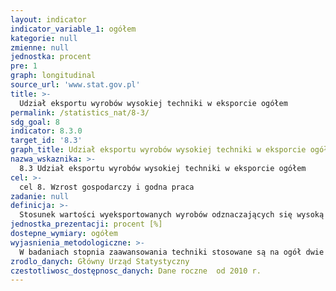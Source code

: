 ```yaml
---
layout: indicator
indicator_variable_1: ogółem
kategorie: null
zmienne: null
jednostka: procent
pre: 1
graph: longitudinal
source_url: 'www.stat.gov.pl'
title: >-
  Udział eksportu wyrobów wysokiej techniki w eksporcie ogółem
permalink: /statistics_nat/8-3/
sdg_goal: 8
indicator: 8.3.0
target_id: '8.3'
graph_title: Udział eksportu wyrobów wysokiej techniki w eksporcie ogółem
nazwa_wskaznika: >-
  8.3 Udział eksportu wyrobów wysokiej techniki w eksporcie ogółem
cel: >-
  cel 8. Wzrost gospodarczy i godna praca
zadanie: null
definicja: >-
  Stosunek wartości wyeksportowanych wyrobów odznaczających się wysoką intensywnością badawczo-rozwojową (B+R) do wartości eksportu ogółem.
jednostka_prezentacji: procent [%]
dostepne_wymiary: ogółem
wyjasnienia_metodologiczne: >-
  W badaniach stopnia zaawansowania techniki stosowane są na ogół dwie metody: według dziedzin oraz według wyrobów.Metoda według wyrobów stanowi rozwinięcie i uzupełnienie metody dziedzinowej. Opisuje dział wysokiej techniki i jest używana głównie w analizach handlu zagranicznego. Klasyfikacja wyrobów utworzona została na podstawie analiz dotyczących zawartości komponentu B+R (&bdquo zawartości technologii”). Jako mierniki zawartości/intensywności komponentu B+R zastosowano następujące wskaźniki: relacja nakładów bezpośrednich na działalność B+R do wartości dodanej, relacja nakładów bezpośrednich na działalność B+R do wartości produkcji (sprzedaży), relacja nakładów bezpośrednich na działalność B+R powiększonych o nakłady pośrednie &bdquo wcielone” w dobrach inwestycyjnych i półwyrobach do wartości produkcji (sprzedaży).Aktualna lista wyrobów wysokiej techniki obejmuje 9 grup wyrobów, których produkcja wymaga wysokich nakładów na działalność B+R: sprzęt lotniczy, komputery - maszyny biurowe, elektronikę - telekomunikację, środki farmaceutyczne, aparaturę naukowo-badawczą, maszyny elektryczne, maszyny nieelektryczne, chemikalia oraz uzbrojenie.Eksport to wywóz za granicę dóbr, które zostały wytworzone w danym kraju.Handel zagraniczny wysokiej techniki jest jedną z metod oszacowania, w jakim stopniu prace badawczo-rozwojowe i rozwiązania wytworzone w danym kraju przekształcane są w dobra wysokiej techniki, które mogą być sprzedane na rynku globalnym.W związku ze zmianą Międzynarodowej Standardowej Klasyfikacji Handlu (klasyfikacji SITC) dane publikowane są zgodnie z SITC Rev. 4.Od 2007 r. do wyrobów wysokiej techniki na podstawie listy OECD SITC Rev. 4 (zatwierdzonej przez Eurostat w kwietniu 2009 r.) zaliczono 9 następujących kategorii wyrobów:1. Sprzęt lotniczy (m.in. śmigłowce, samoloty i pozostałe statki powietrzne statki kosmiczne i pojazdy nośne statków kosmicznych, śmigła i wirniki oraz ich części, silniki i siłowniki, kompasy i busole morskie) 2. Komputery - maszyny biurowe (m.in. maszyny do automatycznego przetwarzania danych i urządzenia do nich, maszyny, które wykonują dwie lub więcej funkcji drukowania, kopiowania lub transmisji telefaksowej) 3. Elektronika – telekomunikacja (m.in. aparatura wideo do zapisu i odtwarzania obrazu i dźwięku, aparatura uruchamiana monetami, banknotami, kartami bankowymi, żetonami lub innymi środkami płatniczymi, obwody drukowane, kable z włókien światłowodowych, lampy mikrofalowe, diody, tranzystory i podobne urządzenia półprzewodnikowe  nośniki optyczne) 4. Środki farmaceutyczne (m.in. antybiotyki, hormony, prostaglandyny, tromboksany i leukotrieny, naturalne lub syntetyczne  ich pochodne i analogi strukturalne) 5. Aparatura naukowo-badawcza (m.in. aparatura elektrodiagnostyczna do zastosowań medycznych, chirurgicznych, stomatologicznych lub weterynaryjnych i aparatura radiologiczna, wiertarki dentystyczne, przyrządy i aparatura, pomiarowa, kontrolna i analityczna, aparaty fotograficzne, kamery kinematograficzne, soczewki kontaktowe, włókna optyczne i wiązki włókien optycznych, urządzenia ortopedyczne) 6. Maszyny elektryczne (m.in. elektryczna aparatura do sygnalizacji dźwiękowej lub wizualnej, kondensatory elektryczne, stałe, nastawne lub strojeniowe) 7. Maszyny nieelektryczne (m.in. turbiny gazowe, reaktory jądrowe i części do nich  maszyny i aparatura do rozdzielania izotopów, obrabiarki do obróbki dowolnych materiałów przez usuwanie nadmiaru materiału za pomocą lasera lub innej wiązki świetlnej lub fotonowej, tokarki, wiertarki, frezarki, maszyny i aparatura, do oporowego zgrzewania metali) 8. Chemikalia (m.in. selen, tellur, fosfor, arsen i bor, krzem, materiały promieniotwórcze i pokrewne, środki barwiące organiczne syntetyczne i laki barwnikowe, środki owadobójcze, gryzoniobójcze, grzybobójcze, chwastobójcze, opóźniające kiełkowanie, regulatory wzrostu roślin, środki odkażające i podobne produkty) 9. Uzbrojenie (broń i amunicja).
zrodlo_danych: Główny Urząd Statystyczny
czestotliwosc_dostępnosc_danych: Dane roczne  od 2010 r.
---
```

